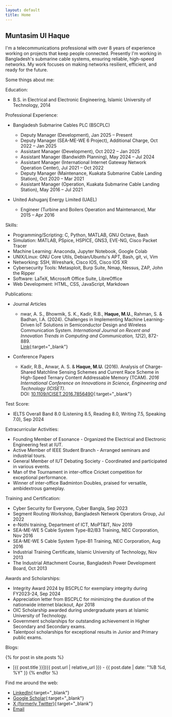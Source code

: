 ```yaml
---
layout: default
title: Home
---
```


## Muntasim Ul Haque  

I'm a telecommunications professional with over 8 years of experience working on projects that keep people connected. Presently I'm working in Bangladesh's submarine cable systems, ensuring reliable, high-speed networks. My work focuses on making networks resilient, efficient, and ready for the future. 

Some things about me:  

Education:
* B.S. in Electrical and Electronic Engineering, Islamic University of Technology, 2014

Professional Experience:  
* Bangladesh Submarine Cables PLC (BSCPLC)
	* Deputy Manager (Development), Jan 2025 – Present
	* Deputy Manager (SEA-ME-WE 6 Project), Additional Charge, Oct 2022 – Jan 2025
	* Assistant Manager (Development), Oct 2022 – Jan 2025
	* Assistant Manager (Bandwidth Planning), May 2024 – Jul 2024
	* Assistant Manager (International Internet Gateway Network Operation Center), Jul 2021 – Oct 2022
	* Deputy Manager (Maintenance, Kuakata Submarine Cable Landing Station), Oct 2020 – Mar 2021
	* Assistant Manager (Operation, Kuakata Submarine Cable Landing Station), May 2016 – Jul 2021

* United Ashuganj Energy Limited (UAEL)
	* Engineer (Turbine and Boilers Operation and Maintenance), Mar 2015 – Apr 2016

Skills:
* Programming/Scripting: C, Python, MATLAB, GNU Octave, Bash
* Simulation: MATLAB, PSpice, HSPICE, GNS3, EVE-NG, Cisco Packet Tracer
* Machine Learning: Anaconda, Jupyter Notebook, Google Colab
* UNIX/Linux: GNU Core Utils, Debian/Ubuntu's APT, Bash, git, vi, Vim
* Networking: SSH, Wireshark, Cisco IOS, Cisco IOS XR
* Cybersecurity Tools: Metasploit, Burp Suite, Nmap, Nessus, ZAP, John the Ripper
* Software: LaTeX, Microsoft Office Suite, LibreOffice
* Web Development: HTML, CSS, JavaScript, Markdown

Publications:
* Journal Articles
	* nwar, A. S., Bhowmik, S. K., Kadir, R.B., **Haque, M.U.**, Rahman, S. & Badhan, I.A. (2024). Challenges in Implementing Machine Learning-Driven IoT Solutions in Semiconductor Design and Wireless Communication System. *International Journal on Recent and Innovation Trends in Computing and Communication, 12*(2), 872-889.  
    [Link](https://ijritcc.org/index.php/ijritcc/article/view/11127){:target="_blank"}  

* Conference Papers
	* Kadir, R.B., Anwar, A. S. & **Haque, M.U.** (2016). Analysis of Charge-Shared Matchline Sensing Schemes and Current Race Scheme in High-Speed Ternary Content Addressable Memory (TCAM). *2016 International Conference on Innovations in Science, Engineering and Technology (ICISET)*.  
    DOI: [10.1109/ICISET.2016.7856490](https://doi.org/10.1109/ICISET.2016.7856490){:target="_blank"}  

Test Score:
* IELTS Overall Band 8.0 (Listening 8.5, Reading 8.0, Writing 7.5, Speaking 7.0), Sep 2024

Extracurricular Activities:
* Founding Member of Esonance - Organized the Electrical and Electronic Engineering fest at IUT.
* Active Member of IEEE Student Branch - Arranged seminars and industrial tours.
* General Member of IUT Debating Society - Coordinated and participated in various events.
* Man of the Tournament in inter-office Cricket competition for exceptional performance.
* Winner of inter-office Badminton Doubles, praised for versatile, ambidextrous gameplay.

Training and Certification:
* Cyber Security for Everyone, Cyber Bangla, Sep 2023
* Segment Routing Workshop, Bangladesh Network Operators Group, Jul 2022
* e-Nothi training, Department of ICT, MoPT&IT, Nov 2019
* SEA-ME-WE 5 Cable System Type-B2/B3 Training, NEC Corporation, Nov 2016
* SEA-ME-WE 5 Cable System Type-B1 Training, NEC Corporation, Aug 2016
* Industrial Training Certificate, Islamic University of Technology, Nov 2013
* The Industrial Attachment Course, Bangladesh Power Development Board, Oct 2013

Awards and Scholarships:
* Integrity Award 2024 by BSCPLC for exemplary integrity during FY2023-24, Sep 2024
* Appreciation letter from BSCPLC for minimizing the duration of the nationwide internet blackout, Apr 2018
* OIC Scholarship awarded during undergraduate years at Islamic University of Technology.
* Government scholarships for outstanding achievement in Higher Secondary and Secondary exams.
* Talentpool scholarships for exceptional results in Junior and Primary public exams.

Blogs:

{% for post in site.posts %}
* [{{ post.title }}]({{ post.url | relative_url }}) - {{ post.date | date: "%B %d, %Y" }}
{% endfor %}  

Find me around the web:
* [LinkedIn](https://www.linkedin.com/in/muntasimulhaque/){:target="_blank"}
* [Google Scholar](https://scholar.google.com/citations?hl=en&user=XO3Zz1EAAAAJ&view_op=list_works&authuser=3&sortby=pubdate){:target="_blank"}
* [X (formerly Twitter)](https://x.com/muntasimulhaque){:target="_blank"}
* [Email](mailto:muntasim.u.h@gmail.com)
